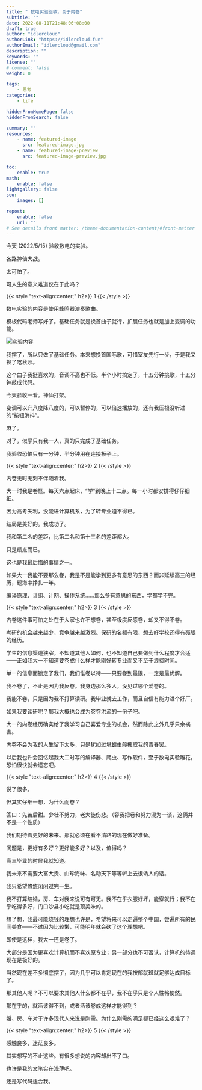 ```yaml
---
title: " 数电实验验收，关于内卷"
subtitle: ""
date: 2022-08-11T21:48:06+08:00
draft: true
author: "idlercloud"
authorLink: "https://idlercloud.fun"
authorEmail: "idlercloud@gmail.com"
description: ""
keywords: ""
license: ""
# comment: false
weight: 0

tags:
    - 思考
categories:
    - life

hiddenFromHomePage: false
hiddenFromSearch: false

summary: ""
resources:
    - name: featured-image
      src: featured-image.jpg
    - name: featured-image-preview
      src: featured-image-preview.jpg

toc:
    enable: true
math:
    enable: false
lightgallery: false
seo:
    images: []

repost:
    enable: false
    url: ""
# See details front matter: /theme-documentation-content/#front-matter
---
```


今天 (2022/5/15) 验收数电的实验。

各路神仙大战。

太可怕了。

<!--more-->

可人生的意义难道仅在于此吗？

{{< style "text-align:center;" h2>}}
1
{{< /style >}}

数电实验的内容是使用蜂鸣器演奏歌曲。

模板代码老师写好了。基础任务就是换首曲子就行，扩展任务也就是加上变调的功能。

![实验内容](/images/thought_about_involution_1.png)

我摆了，所以只做了基础任务。本来想换首国际歌，可惜室友先行一步，于是我又换了喀秋莎。

这个曲子我挺喜欢的，音调不高也不低。半个小时搞定了，十五分钟挑歌，十五分钟敲成代码。

今天验收一看。神仙打架。

变调可以升八度降八度的，可以暂停的，可以倍速播放的，还有我压根没听过的“按钮消抖”。

麻了。

对了，似乎只有我一人，真的只完成了基础任务。

我验收恐怕只有一分钟，半分钟用在连接板子上。

{{< style "text-align:center;" h2>}}
2
{{< /style >}}

内卷无时无刻不伴随着我。

大一时我是卷怪。每天六点起床，“学”到晚上十二点。每一小时都安排得仔仔细细。

因为高考失利，没能进计算机系，为了转专业迫不得已。

结局是美好的。我成功了。

我和第二名的差距，比第二名和第十三名的差距都大。

只是绩点而已。

这也是我最后悔的事情之一。

如果大一我能不要那么卷，我是不是能学到更多有意思的东西？而非延续高三的经历，题海中挣扎一年。

编译原理、计组、计网、操作系统……那么多有意思的东西，学都学不完。

{{< style "text-align:center;" h2>}}
3
{{< /style >}}

内卷这件事可怕之处在于大家也许不想卷，甚至极度反感卷，却又不得不卷。

考研的机会越来越少，竞争越来越激烈。保研的名额有限，想去好学校还得有亮眼的经历。

学生的信息渠道狭窄，不知道其他人如何，也不知道自己要做到什么程度才合适——正如我大一不知道要卷成什么样才能刚好转专业而又不至于浪费时间。

单一的信息面锁定了我们，我们惟卷以待——只要卷到最狠，一定是最优解。

我不卷了，不止是因为我反卷。我身边那么多人，没见过哪个爱卷的。

我能不卷，只是因为我不打算读研。我毕业就去工作，而且自信有能力进个好厂。

如果我要读研呢？那我大概也会成为卷卷洪流的一份子吧。

大一的内卷经历确实给了我学习自己喜爱专业的机会，然而除此之外几乎只余祸害。

内卷不会为我的人生留下太多，只是犹如过境蝗虫般攫取我的青春罢。

以后我也许会回忆起我大二时写的编译器、爬虫、写作软件，至于数电实验雕花，恐怕很快就会遗忘吧。

{{< style "text-align:center;" h2>}}
4
{{< /style >}}

说了很多。

但其实仔细一想，为什么而卷？

答曰：先苦后甜。少壮不努力，老大徒伤悲。（容我把卷和努力混为一谈，这俩并不是一个性质）

我们期待着更好的未来。那就必须在看不清路的现在做好准备。

问题是，更好有多好？更好能多好？以及，值得吗？

高三毕业的时候我就知道。

我未来不需要大富大贵、山珍海味、名动天下等等听上去很诱人的话。

我只希望悠悠闲闲过完一生。

我不打算结婚，房、车对我来说可有可无。我不在乎衣服好坏，能穿就行；我不在乎吃得多好，门口沙县小吃就是顶美味的。

想了想，我最可能烧钱的理想也许是，希望将来可以走遍整个中国，尝遍所有的民间美食——不过因为比较懒，可能明年就会砍了这个理想吧。

即使是这样，我大一还是卷了。

大部分是因为更喜欢计算机而不喜欢原专业；另一部分也不可否认，计算机的待遇现在是极好的。

当然现在差不多彻底摆了，因为几乎可以肯定现在的我按部就班就足够达成目标了。

那其他人呢？不可以要求其他人什么都不在乎，我不在乎只是个人性格使然。

那在乎的，就活该得不到，或者活该卷成这样才能得到？

婚、房、车对于许多现代人来说是刚需。为什么刚需的满足都已经这么艰难了？

{{< style "text-align:center;" h2>}}
5
{{< /style >}}

感触良多，迷茫良多。

其实想写的不止这些。有很多想说的内容却出不了口。

也许是我的文笔实在浅薄吧。

还是写代码适合我。

